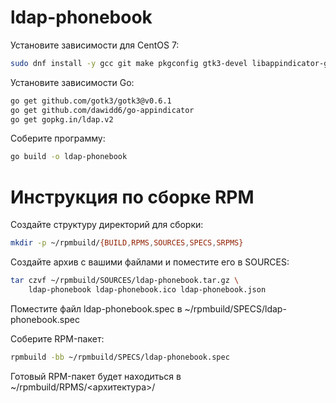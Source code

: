 # ldap-phonebook


Установите зависимости для CentOS 7:
```bash
sudo dnf install -y gcc git make pkgconfig gtk3-devel libappindicator-gtk3-devel
```

Установите зависимости Go:
```bash
go get github.com/gotk3/gotk3@v0.6.1
go get github.com/dawidd6/go-appindicator
go get gopkg.in/ldap.v2
```

Соберите программу:
```bash
go build -o ldap-phonebook
```



# Инструкция по сборке RPM

Создайте структуру директорий для сборки:
```bash
mkdir -p ~/rpmbuild/{BUILD,RPMS,SOURCES,SPECS,SRPMS}
```
Создайте архив с вашими файлами и поместите его в SOURCES:
```bash
tar czvf ~/rpmbuild/SOURCES/ldap-phonebook.tar.gz \
    ldap-phonebook ldap-phonebook.ico ldap-phonebook.json
```
Поместите файл ldap-phonebook.spec в ~/rpmbuild/SPECS/ldap-phonebook.spec

Соберите RPM-пакет:
```bash
rpmbuild -bb ~/rpmbuild/SPECS/ldap-phonebook.spec
```
Готовый RPM-пакет будет находиться в ~/rpmbuild/RPMS/<архитектура>/















